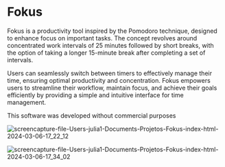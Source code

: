 # Fokus



Fokus is a productivity tool inspired by the Pomodoro technique, designed to enhance focus on important tasks. The concept revolves around concentrated work intervals of 25 minutes followed by short breaks, with the option of taking a longer 15-minute break after completing a set of intervals.

Users can seamlessly switch between timers to effectively manage their time, ensuring optimal productivity and concentration. Fokus empowers users to streamline their workflow, maintain focus, and achieve their goals efficiently by providing a simple and intuitive interface for time management.

This software was developed without commercial purposes


![screencapture-file-Users-julia1-Documents-Projetos-Fokus-index-html-2024-03-06-17_22_12](https://github.com/juliamachad/Fokus/assets/64756425/66ffa0b8-2580-481a-8e4f-9dd328b493f4)


![screencapture-file-Users-julia1-Documents-Projetos-Fokus-index-html-2024-03-06-17_34_02](https://github.com/juliamachad/Fokus/assets/64756425/215a1ae3-273f-4037-b4a7-675174523ffb)
